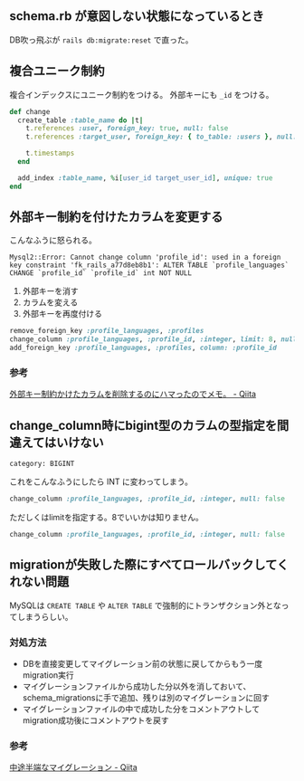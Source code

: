 ## schema.rb が意図しない状態になっているとき
DB吹っ飛ぶが `rails db:migrate:reset` で直った。


## 複合ユニーク制約
複合インデックスにユニーク制約をつける。
外部キーにも `_id` をつける。

```ruby
def change
  create_table :table_name do |t|
    t.references :user, foreign_key: true, null: false
    t.references :target_user, foreign_key: { to_table: :users }, null: false

    t.timestamps
  end

  add_index :table_name, %i[user_id target_user_id], unique: true
end
```


## 外部キー制約を付けたカラムを変更する
こんなふうに怒られる。

```
Mysql2::Error: Cannot change column 'profile_id': used in a foreign key constraint 'fk_rails_a77d8eb8b1': ALTER TABLE `profile_languages` CHANGE `profile_id` `profile_id` int NOT NULL
```

1. 外部キーを消す
1. カラムを変える
1. 外部キーを再度付ける

```ruby 
remove_foreign_key :profile_languages, :profiles
change_column :profile_languages, :profile_id, :integer, limit: 8, null: false # bigintの場合
add_foreign_key :profile_languages, :profiles, column: :profile_id
```
### 参考
[外部キー制約かけたカラムを削除するのにハマったのでメモ。 - Qiita](https://qiita.com/geshi/items/94ccdd2e5345ee45ae4c)

## change_column時にbigint型のカラムの型指定を間違えてはいけない
```
category: BIGINT
```

これをこんなふうにしたら INT に変わってしまう。

```ruby
change_column :profile_languages, :profile_id, :integer, null: false
```

ただしくはlimitを指定する。8でいいかは知りません。

```ruby
change_column :profile_languages, :profile_id, :integer, null: false
```


## migrationが失敗した際にすべてロールバックしてくれない問題
MySQLは `CREATE TABLE` や `ALTER TABLE` で強制的にトランザクション外となってしまうらしい。

### 対処方法

- DBを直接変更してマイグレーション前の状態に戻してからもう一度migration実行
- マイグレーションファイルから成功した分以外を消しておいて、schema_migrationsに手で追加、残りは別のマイグレーションに回す
- マイグレーションファイルの中で成功した分をコメントアウトしてmigration成功後にコメントアウトを戻す

### 参考
[中途半端なマイグレーション - Qiita](https://qiita.com/jkr_2255/items/962861bf14f4749b992a)
